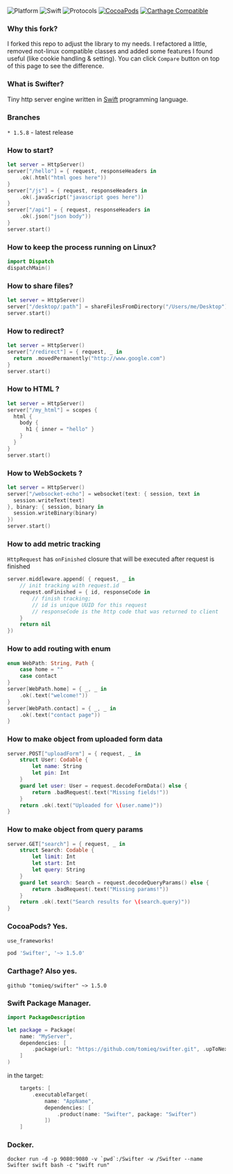 ![Platform](https://img.shields.io/badge/Platform-Linux.svg?style=flat)
![Swift](https://img.shields.io/badge/Swift-4.x,_5.0-4BC51D.svg?style=flat)
![Protocols](https://img.shields.io/badge/Protocols-HTTP%201.1%20&%20WebSockets-4BC51D.svg?style=flat)
[![CocoaPods](https://img.shields.io/cocoapods/v/Swifter.svg?style=flat)](https://cocoapods.org/pods/Swifter)
[![Carthage Compatible](https://img.shields.io/badge/Carthage-compatible-4BC51D.svg?style=flat)](https://github.com/Carthage/Carthage)

### Why this fork?

I forked this repo to adjust the library to my needs. I refactored a little, removed not-linux compatible classes and added some features I found useful (like cookie handling & setting). You can click `Compare` button on top of this page to see the difference.

### What is Swifter?

Tiny http server engine written in [Swift](https://developer.apple.com/swift/) programming language.

### Branches
`* 1.5.8` - latest release



### How to start?
```swift
let server = HttpServer()
server["/hello"] = { request, responseHeaders in
    .ok(.html("html goes here"))  
}
server["/js"] = { request, responseHeaders in
    .ok(.javaScript("javascript goes here"))  
}
server["/api"] = { request, responseHeaders in
    .ok(.json("json body"))  
}
server.start()
```

### How to keep the process running on Linux?
```swift
import Dispatch
dispatchMain()
```

### How to share files?
```swift
let server = HttpServer()
server["/desktop/:path"] = shareFilesFromDirectory("/Users/me/Desktop")
server.start()
```
### How to redirect?
```swift
let server = HttpServer()
server["/redirect"] = { request, _ in
  return .movedPermanently("http://www.google.com")
}
server.start()
```
### How to HTML ?
```swift
let server = HttpServer()
server["/my_html"] = scopes { 
  html {
    body {
      h1 { inner = "hello" }
    }
  }
}
server.start()
```
### How to WebSockets ?
```swift
let server = HttpServer()
server["/websocket-echo"] = websocket(text: { session, text in
  session.writeText(text)
}, binary: { session, binary in
  session.writeBinary(binary)
})
server.start()
```
### How to add metric tracking
`HttpRequest` has `onFinished` closure that will be executed after request is finished
```swift
server.middleware.append( { request, _ in
    // init tracking with request.id
    request.onFinished = { id, responseCode in
        // finish tracking; 
        // id is unique UUID for this request
        // responseCode is the http code that was returned to client
    }
    return nil
})
```
### How to add routing with enum
```swift
enum WebPath: String, Path {
    case home = ""
    case contact
}
server[WebPath.home] = { _, _ in
    .ok(.text("welcome!"))
}
server[WebPath.contact] = { _, _ in
    .ok(.text("contact page"))
}
```
### How to make object from uploaded form data
```swift
server.POST["uploadForm"] = { request, _ in
    struct User: Codable {
        let name: String
        let pin: Int
    }
    guard let user: User = request.decodeFormData() else {
        return .badRequest(.text("Missing fields!"))
    }
    return .ok(.text("Uploaded for \(user.name)"))
}
```
### How to make object from query params
```swift
server.GET["search"] = { request, _ in
    struct Search: Codable {
        let limit: Int
        let start: Int
        let query: String
    }
    guard let search: Search = request.decodeQueryParams() else {
        return .badRequest(.text("Missing params!"))
    }
    return .ok(.text("Search results for \(search.query)"))
}
```
### CocoaPods? Yes.
```ruby
use_frameworks!

pod 'Swifter', '~> 1.5.0'
```

### Carthage? Also yes.
```
github "tomieq/swifter" ~> 1.5.0
```

### Swift Package Manager.
```swift
import PackageDescription

let package = Package(
    name: "MyServer",
    dependencies: [
        .package(url: "https://github.com/tomieq/swifter.git", .upToNextMajor(from: "1.5.0"))
    ]
)
```
in the target:
```swift
    targets: [
        .executableTarget(
            name: "AppName",
            dependencies: [
                .product(name: "Swifter", package: "Swifter")
            ])
    ]
```
### Docker.
```
docker run -d -p 9080:9080 -v `pwd`:/Swifter -w /Swifter --name Swifter swift bash -c "swift run"
```

